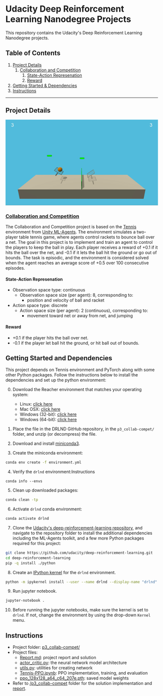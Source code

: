 # Udacity Deep Reinforcement Learning Nanodegree Projects
 
This repository contains the Udacity's Deep Reinforcement Learning Nanodegree projects.

## Table of Contents

1. [Project Details](#project-details)
    1. [Collaboration and Competition](#collaboration-and-competition)
        1. [State-Action Represenation](#state-action-represenation)
        1. [Reward](#reward)
1. [Getting Started & Dependencies](#getting-started-and-dependencies)
1. [Instructions](#instructions)

---

## Project Details

![tennis-env](./doc/gif/tennis-env.gif)

### [Collaboration and Competition](./p3_collab-compet/Report.md)

The Collaboration and Competition project is based on the [Tennis](https://github.com/Unity-Technologies/ml-agents/blob/master/docs/Learning-Environment-Examples.md#tennis)
environment from [Unity ML-Agents](https://github.com/Unity-Technologies/ml-agents).
The environment simulates a two-player table tennis game, where agents control rackets to bounce ball over a net.
The goal in this project is to implement and train an agent to control the players to keep the ball in play. Each player receives a reward of +0.1 if it hits the ball over the net, 
and -0.1 if it lets the ball hit the ground or go out of bounds.
The task is episodic, and the environment is considered solved when the agent reaches an average score of +0.5 over 100 consecutive episodes. 

#### State-Action Represenation

- Observation space type: continuous
    - Observation space size (per agent): 8, corresponding to:
        - position and velocity of ball and racket
- Action space type: discrete
    - Action space size (per agent): 2 (continuous), corresponding to:
        - movement toward net or away from net, and jumping

#### Reward

- +0.1 if the player hits the ball over net.
- -0.1 if the player let ball hit the ground, or hit ball out of bounds.

## Getting Started and Dependencies

This project depends on Tennis environment and PyTorch along with some other Python packages. Follow the instructions below to install the dependencies and set up the python environment:

0. Download the Reacher environment that matches your operating system:
    - Linux: [click here](https://s3-us-west-1.amazonaws.com/udacity-drlnd/P3/Tennis/Tennis_Linux.zip)
    - Mac OSX: [click here](https://s3-us-west-1.amazonaws.com/udacity-drlnd/P3/Tennis/Tennis.app.zip)
    - Windows (32-bit): [click here](https://s3-us-west-1.amazonaws.com/udacity-drlnd/P3/Tennis/Tennis_Windows_x86.zip)
    - Windows (64-bit): [click here](https://s3-us-west-1.amazonaws.com/udacity-drlnd/P3/Tennis/Tennis_Windows_x86_64.zip)

1. Place the file in the DRLND GitHub repository, in the `p3_collab-compet/` folder, and unzip (or decompress) the file. 
2. Download and install [miniconda3](https://conda.io/miniconda.html).
3. Create the miniconda environment:
```bash
conda env create -f environment.yml
```
4. Verify the `drlnd` environment:Instructions
```bahs
conda info --envs
```
5. Clean up downloaded packages:
```bash
conda clean -tp
```
6. Activate `drlnd` conda environment:
```bash
conda activate drlnd
```
7. Clone the [Udacity's deep-reinforcement-learning repository](https://github.com/udacity/deep-reinforcement-learning), and navigate to the repository folder to install the additional dependencies including the ML-Agents toolkit, and a few more Python packages required for this project:
```bash
git clone https://github.com/udacity/deep-reinforcement-learning.git
cd deep-reinforcement-learning
pip -q install ./python
```
8. Create an [IPython kernel](http://ipython.readthedocs.io/en/stable/install/kernel_install.html) for the `drlnd` environment.  
```bash
python -m ipykernel install --user --name drlnd --display-name "drlnd"
```
9. Run jupyter notebook.
```bash
jupyter-notebook .
```
10. Before running the jupyter notebooks, make sure the kernel is set to `drlnd`. If not, change the environment by using the drop-down `Kernel` menu. 

## Instructions

- Project folder: [p3_collab-compet/](./p3_collab-compet/)
- Project files:
    - [Report.md](./p3_collab-compet/Report.md): project report and solution
    - [actor_critic.py](./p3_collab-compet/actor_critic.py): the neural network model architecture
    - [utils.py](./p3_collab-compet/utils.py): utilities for creating network
    - [Tennis-PPO.ipynb](./p3_collab-compet/Tennis-PPO.ipynb): PPO implementation, training, and evaluation
    - [ppo_128x128_a64_c64_207e.pth](./p3_collab-compet/ppo_128x128_a64_c64_207e.pth): saved model weights
- Refer to [/p3_collab-compet](./p3_collab-compet) folder for the solution implementation and [report](./p3_collab-compet/Report.md). 
